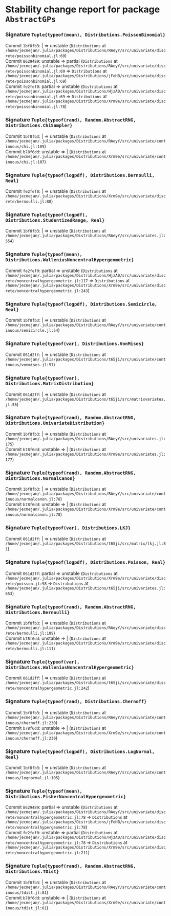 # Stability change report for package `AbstractGPs`

### Signature `Tuple{typeof(mean), Distributions.PoissonBinomial}`

Commit `1bf8fb3`: | => unstable (`Distributions` at `/home/jecmejan/.julia/packages/Distributions/RAeyY/src/univariate/discrete/poissonbinomial.jl:69`)  
Commit `8629489`: unstable => partial (`Distributions` at `/home/jecmejan/.julia/packages/Distributions/RAeyY/src/univariate/discrete/poissonbinomial.jl:69` => `Distributions` at `/home/jecmejan/.julia/packages/Distributions/jFoHB/src/univariate/discrete/poissonbinomial.jl:69`)  
Commit `fe2fef0`: partial => unstable (`Distributions` at `/home/jecmejan/.julia/packages/Distributions/HjzA0/src/univariate/discrete/poissonbinomial.jl:69` => `Distributions` at `/home/jecmejan/.julia/packages/Distributions/Xrm9e/src/univariate/discrete/poissonbinomial.jl:78`)  

### Signature `Tuple{typeof(rand), Random.AbstractRNG, Distributions.ChiSampler}`

Commit `1bf8fb3`: | => unstable (`Distributions` at `/home/jecmejan/.julia/packages/Distributions/RAeyY/src/univariate/continuous/chi.jl:109`)  
Commit `b78f6dd`: unstable => | (`Distributions` at `/home/jecmejan/.julia/packages/Distributions/Xrm9e/src/univariate/continuous/chi.jl:107`)  

### Signature `Tuple{typeof(logpdf), Distributions.Bernoulli, Real}`

Commit `fe2fef0`: | => unstable (`Distributions` at `/home/jecmejan/.julia/packages/Distributions/Xrm9e/src/univariate/discrete/bernoulli.jl:88`)  

### Signature `Tuple{typeof(logpdf), Distributions.StudentizedRange, Real}`

Commit `1bf8fb3`: | => unstable (`Distributions` at `/home/jecmejan/.julia/packages/Distributions/RAeyY/src/univariates.jl:554`)  

### Signature `Tuple{typeof(mean), Distributions.WalleniusNoncentralHypergeometric}`

Commit `fe2fef0`: partial => unstable (`Distributions` at `/home/jecmejan/.julia/packages/Distributions/HjzA0/src/univariate/discrete/noncentralhypergeometric.jl:117` => `Distributions` at `/home/jecmejan/.julia/packages/Distributions/Xrm9e/src/univariate/discrete/noncentralhypergeometric.jl:243`)  

### Signature `Tuple{typeof(logpdf), Distributions.Semicircle, Real}`

Commit `1bf8fb3`: | => unstable (`Distributions` at `/home/jecmejan/.julia/packages/Distributions/RAeyY/src/univariate/continuous/semicircle.jl:54`)  

### Signature `Tuple{typeof(var), Distributions.VonMises}`

Commit `061d2ff`: | => unstable (`Distributions` at `/home/jecmejan/.julia/packages/Distributions/t65ji/src/univariate/continuous/vonmises.jl:57`)  

### Signature `Tuple{typeof(var), Distributions.MatrixDistribution}`

Commit `061d2ff`: | => unstable (`Distributions` at `/home/jecmejan/.julia/packages/Distributions/t65ji/src/matrixvariates.jl:55`)  

### Signature `Tuple{typeof(rand), Random.AbstractRNG, Distributions.UnivariateDistribution}`

Commit `1bf8fb3`: | => unstable (`Distributions` at `/home/jecmejan/.julia/packages/Distributions/RAeyY/src/univariates.jl:175`)  
Commit `b78f6dd`: unstable => | (`Distributions` at `/home/jecmejan/.julia/packages/Distributions/Xrm9e/src/univariates.jl:177`)  

### Signature `Tuple{typeof(rand), Random.AbstractRNG, Distributions.NormalCanon}`

Commit `1bf8fb3`: | => unstable (`Distributions` at `/home/jecmejan/.julia/packages/Distributions/RAeyY/src/univariate/continuous/normalcanon.jl:78`)  
Commit `b78f6dd`: unstable => | (`Distributions` at `/home/jecmejan/.julia/packages/Distributions/Xrm9e/src/univariate/continuous/normalcanon.jl:78`)  

### Signature `Tuple{typeof(var), Distributions.LKJ}`

Commit `061d2ff`: | => unstable (`Distributions` at `/home/jecmejan/.julia/packages/Distributions/t65ji/src/matrix/lkj.jl:81`)  

### Signature `Tuple{typeof(logpdf), Distributions.Poisson, Real}`

Commit `061d2ff`: partial => unstable (`Distributions` at `/home/jecmejan/.julia/packages/Distributions/Xrm9e/src/univariate/discrete/poisson.jl:98` => `Distributions` at `/home/jecmejan/.julia/packages/Distributions/t65ji/src/univariates.jl:653`)  

### Signature `Tuple{typeof(rand), Random.AbstractRNG, Distributions.Bernoulli}`

Commit `1bf8fb3`: | => unstable (`Distributions` at `/home/jecmejan/.julia/packages/Distributions/RAeyY/src/univariate/discrete/bernoulli.jl:109`)  
Commit `b78f6dd`: unstable => | (`Distributions` at `/home/jecmejan/.julia/packages/Distributions/Xrm9e/src/univariate/discrete/bernoulli.jl:111`)  

### Signature `Tuple{typeof(var), Distributions.WalleniusNoncentralHypergeometric}`

Commit `061d2ff`: | => unstable (`Distributions` at `/home/jecmejan/.julia/packages/Distributions/t65ji/src/univariate/discrete/noncentralhypergeometric.jl:242`)  

### Signature `Tuple{typeof(rand), Distributions.Chernoff}`

Commit `1bf8fb3`: | => unstable (`Distributions` at `/home/jecmejan/.julia/packages/Distributions/RAeyY/src/univariate/continuous/chernoff.jl:230`)  
Commit `b78f6dd`: unstable => | (`Distributions` at `/home/jecmejan/.julia/packages/Distributions/Xrm9e/src/univariate/continuous/chernoff.jl:230`)  

### Signature `Tuple{typeof(logpdf), Distributions.LogNormal, Real}`

Commit `1bf8fb3`: | => unstable (`Distributions` at `/home/jecmejan/.julia/packages/Distributions/RAeyY/src/univariate/continuous/lognormal.jl:105`)  

### Signature `Tuple{typeof(mean), Distributions.FisherNoncentralHypergeometric}`

Commit `8629489`: partial => unstable (`Distributions` at `/home/jecmejan/.julia/packages/Distributions/RAeyY/src/univariate/discrete/noncentralhypergeometric.jl:78` => `Distributions` at `/home/jecmejan/.julia/packages/Distributions/jFoHB/src/univariate/discrete/noncentralhypergeometric.jl:78`)  
Commit `fe2fef0`: unstable => partial (`Distributions` at `/home/jecmejan/.julia/packages/Distributions/HjzA0/src/univariate/discrete/noncentralhypergeometric.jl:78` => `Distributions` at `/home/jecmejan/.julia/packages/Distributions/Xrm9e/src/univariate/discrete/noncentralhypergeometric.jl:211`)  

### Signature `Tuple{typeof(rand), Random.AbstractRNG, Distributions.TDist}`

Commit `1bf8fb3`: | => unstable (`Distributions` at `/home/jecmejan/.julia/packages/Distributions/RAeyY/src/univariate/continuous/tdist.jl:81`)  
Commit `b78f6dd`: unstable => | (`Distributions` at `/home/jecmejan/.julia/packages/Distributions/Xrm9e/src/univariate/continuous/tdist.jl:81`)  

